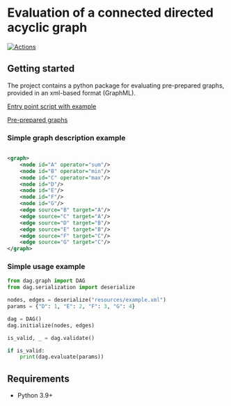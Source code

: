 # Evaluation of a connected directed acyclic graph

[![Actions](https://github.com/alexandersavras/dag/actions/workflows/tests.yml/badge.svg)](https://github.com/alexandersavras/dag/actions?workflow=tests)

## Getting started

The project contains a python package for evaluating pre-prepared graphs, provided in an xml-based format (GraphML).

[Entry point script with example](tests/run_dag_evaluation.py)

[Pre-prepared graphs](resources)

### Simple graph description example

```xml

<graph>
    <node id="A" operator="sum"/>
    <node id="B" operator="min"/>
    <node id="C" operator="max"/>
    <node id="D"/>
    <node id="E"/>
    <node id="F"/>
    <node id="G"/>
    <edge source="B" target="A"/>
    <edge source="C" target="A"/>
    <edge source="D" target="B"/>
    <edge source="E" target="B"/>
    <edge source="F" target="C"/>
    <edge source="G" target="C"/>
</graph>
```

### Simple usage example

```python
from dag.graph import DAG
from dag.serialization import deserialize

nodes, edges = deserialize("resources/example.xml")
params = {"D": 1, "E": 2, "F": 3, "G": 4}

dag = DAG()
dag.initialize(nodes, edges)

is_valid, _ = dag.validate()

if is_valid:
    print(dag.evaluate(params))
```

## Requirements

* Python 3.9+
